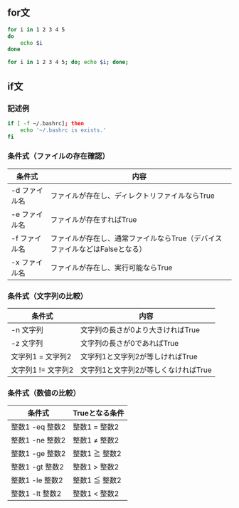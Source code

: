 ## for文

``` sh
for i in 1 2 3 4 5
do
    echo $i 
done
```

``` sh
for i in 1 2 3 4 5; do; echo $i; done;
```

## if文

### 記述例
``` sh
if [ -f ~/.bashrc]; then
    echo '~/.bashrc is exists.'
fi
```

### 条件式（ファイルの存在確認）

|条件式|内容|
|-|-|
|-d ファイル名|ファイルが存在し、ディレクトリファイルならTrue|
|-e ファイル名|ファイルが存在すればTrue|
|-f ファイル名|ファイルが存在し、通常ファイルならTrue（デバイスファイルなどはFalseとなる）|
|-x ファイル名|ファイルが存在し、実行可能ならTrue|

### 条件式（文字列の比較）

|条件式|内容|
|-|-|
|-n 文字列|文字列の長さが0より大きければTrue|
|-z 文字列|文字列の長さが0であればTrue|
|文字列1 = 文字列2|文字列1と文字列2が等しければTrue|
|文字列1 != 文字列2|文字列1と文字列2が等しくなければTrue|

### 条件式（数値の比較）

|条件式|Trueとなる条件|
|-|-|
|整数1 -eq 整数2|整数1 = 整数2|
|整数1 -ne 整数2|整数1 ≠ 整数2|
|整数1 -ge 整数2|整数1 ≧ 整数2|
|整数1 -gt 整数2|整数1 > 整数2|
|整数1 -le 整数2|整数1 ≦ 整数2|
|整数1 -lt 整数2|整数1 < 整数2|
